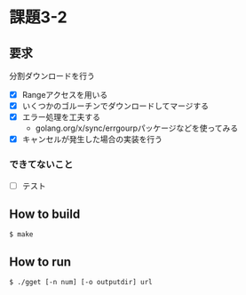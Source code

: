 # 課題3-2
## 要求
分割ダウンロードを行う
* [x] Rangeアクセスを用いる
* [x] いくつかのゴルーチンでダウンロードしてマージする
* [x] エラー処理を工夫する
    * golang.org/x/sync/errgourpパッケージなどを使ってみる
* [x] キャンセルが発生した場合の実装を行う

### できてないこと
* [ ] テスト


## How to build
```
$ make
```


## How to run
```
$ ./gget [-n num] [-o outputdir] url
```
